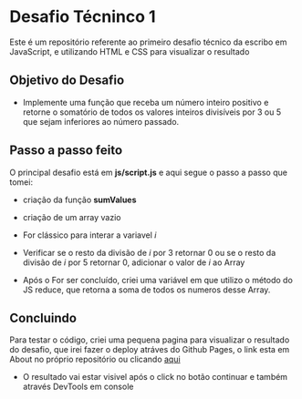 # Desafio Técninco 1

Este é um repositório referente ao primeiro desafio técnico da escribo em JavaScript, e utilizando HTML e CSS para visualizar o resultado

## Objetivo do Desafio

- Implemente uma função que receba um número inteiro positivo e retorne o somatório de todos os valores inteiros divisíveis por 3 ou 5 que sejam inferiores ao número passado.

## Passo a passo feito

O principal desafio está em **js/script.js** e aqui segue o passo a passo que tomei:

- criação da função **sumValues**

- criação de um array vazio

- For clássico para interar a variavel *i*

- Verificar se o resto da divisão de *i* por 3 retornar 0 ou se o resto da divisão de *i* por 5 retornar 0, adicionar o valor de *i* ao Array

- Após o For ser concluído, criei uma variável em que utilizo o método do JS reduce, que retorna a soma de todos os numeros desse Array.

## Concluindo

Para testar o código, criei uma pequena pagina para visualizar o resultado do desafio, que irei fazer o deploy atráves do Github Pages, o link esta em About no próprio repositório ou clicando [aqui](https://readme.so/editor)

- O resultado vai estar visivel após o click no botão continuar e também através DevTools em console
